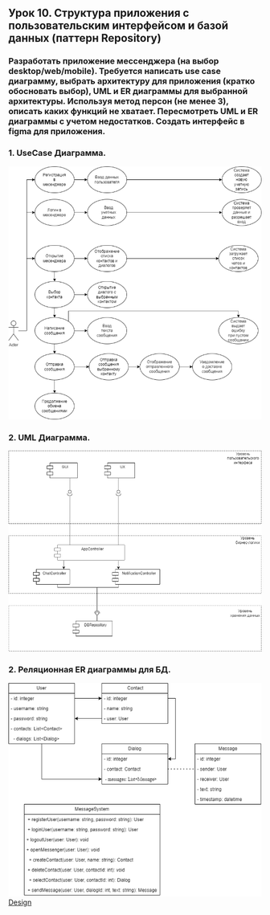 ## Урок 10. Структура приложения с пользовательским интерфейсом и базой данных (паттерн Repository)
### Разработать приложение мессенджера (на выбор desktop/web/mobile). Требуется написать use case диаграмму, выбрать архитектуру для приложения (кратко обосновать выбор), UML и ER диаграммы для выбранной архитектуры. Используя метод персон (не менее 3), описать каких функций не хватает. Пересмотреть UML и ER диаграммы с учетом недостатков. Создать интерфейс в figma для приложения.
### 1. UseCase Диаграмма.
![](UseCase.png)
### 2. UML Диаграмма.
![](UML.png)
### 2. Реляционная ER диаграммы для БД.
![](ERD.png)
[Design](https://github.com/Painkillerap/Software_Architecture/tree/main/HW10/Desing)